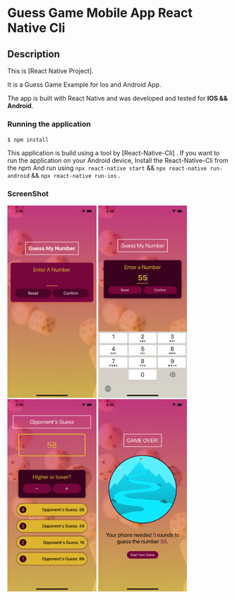 # Guess Game Mobile App React Native Cli

## Description

This is [React Native Project].

It is a Guess Game Example for Ios and Android App.

The app is built with React Native and was developed and tested for **IOS && Android**.

### Running the application

`$ npm install`

This application is build using a tool by [React-Native-Cli] .
If you want to run the application on your Android device, Install the React-Native-Cli from the npm
And run using `npx react-native start` && `npx react-native run-android` && `npx react-native run-ios` .


### ScreenShot

<p float="left">
  <img src="screenshot/image1.png" width="40%" />
  <img src="screenshot/image2.png" width="40%" />
  <img src="screenshot/image3.png" width="40%" />
  <img src="screenshot/image4.png" width="40%" />
</p>